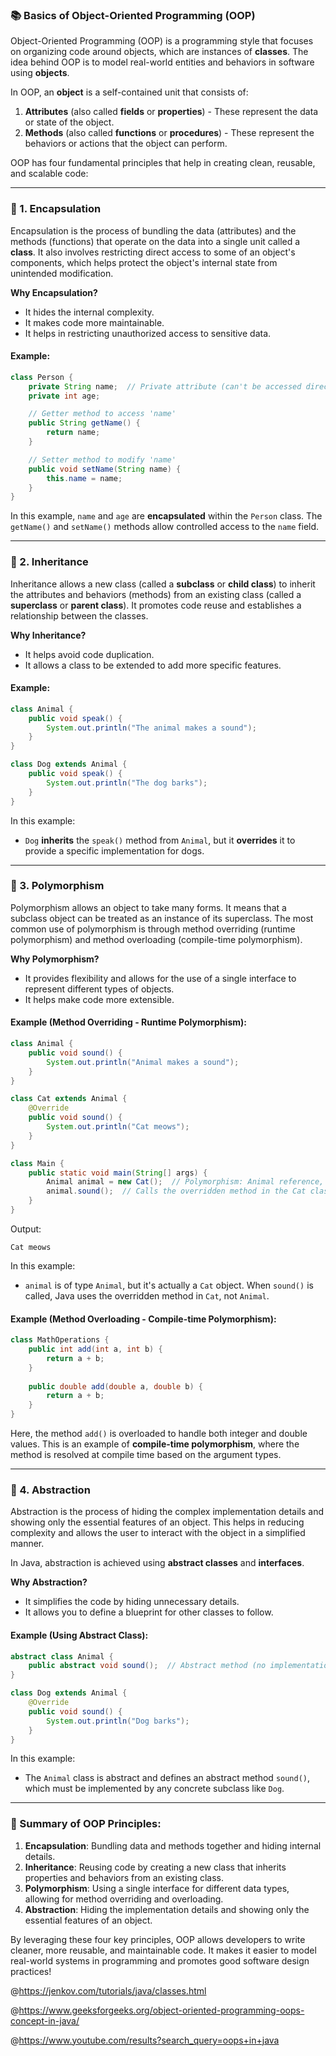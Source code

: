 ### **📚 Basics of Object-Oriented Programming (OOP)**

Object-Oriented Programming (OOP) is a programming style that focuses on organizing code around objects, which are instances of **classes**. The idea behind OOP is to model real-world entities and behaviors in software using **objects**. 

In OOP, an **object** is a self-contained unit that consists of:
1. **Attributes** (also called **fields** or **properties**) - These represent the data or state of the object.
2. **Methods** (also called **functions** or **procedures**) - These represent the behaviors or actions that the object can perform.

OOP has four fundamental principles that help in creating clean, reusable, and scalable code:

---

### **🔹 1. Encapsulation**

Encapsulation is the process of bundling the data (attributes) and the methods (functions) that operate on the data into a single unit called a **class**. It also involves restricting direct access to some of an object's components, which helps protect the object's internal state from unintended modification.

**Why Encapsulation?**
- It hides the internal complexity.
- It makes code more maintainable.
- It helps in restricting unauthorized access to sensitive data.

#### **Example:**
```java
class Person {
    private String name;  // Private attribute (can't be accessed directly from outside)
    private int age;

    // Getter method to access 'name'
    public String getName() {
        return name;
    }

    // Setter method to modify 'name'
    public void setName(String name) {
        this.name = name;
    }
}
```
In this example, `name` and `age` are **encapsulated** within the `Person` class. The `getName()` and `setName()` methods allow controlled access to the `name` field.

---

### **🔹 2. Inheritance**

Inheritance allows a new class (called a **subclass** or **child class**) to inherit the attributes and behaviors (methods) from an existing class (called a **superclass** or **parent class**). It promotes code reuse and establishes a relationship between the classes.

**Why Inheritance?**
- It helps avoid code duplication.
- It allows a class to be extended to add more specific features.

#### **Example:**
```java
class Animal {
    public void speak() {
        System.out.println("The animal makes a sound");
    }
}

class Dog extends Animal {
    public void speak() {
        System.out.println("The dog barks");
    }
}
```
In this example:
- `Dog` **inherits** the `speak()` method from `Animal`, but it **overrides** it to provide a specific implementation for dogs.

---

### **🔹 3. Polymorphism**

Polymorphism allows an object to take many forms. It means that a subclass object can be treated as an instance of its superclass. The most common use of polymorphism is through method overriding (runtime polymorphism) and method overloading (compile-time polymorphism).

**Why Polymorphism?**
- It provides flexibility and allows for the use of a single interface to represent different types of objects.
- It helps make code more extensible.

#### **Example (Method Overriding - Runtime Polymorphism):**
```java
class Animal {
    public void sound() {
        System.out.println("Animal makes a sound");
    }
}

class Cat extends Animal {
    @Override
    public void sound() {
        System.out.println("Cat meows");
    }
}

class Main {
    public static void main(String[] args) {
        Animal animal = new Cat();  // Polymorphism: Animal reference, but Cat object
        animal.sound();  // Calls the overridden method in the Cat class
    }
}
```
Output:
```
Cat meows
```
In this example:
- `animal` is of type `Animal`, but it's actually a `Cat` object. When `sound()` is called, Java uses the overridden method in `Cat`, not `Animal`.

#### **Example (Method Overloading - Compile-time Polymorphism):**
```java
class MathOperations {
    public int add(int a, int b) {
        return a + b;
    }
    
    public double add(double a, double b) {
        return a + b;
    }
}
```
Here, the method `add()` is overloaded to handle both integer and double values. This is an example of **compile-time polymorphism**, where the method is resolved at compile time based on the argument types.

---

### **🔹 4. Abstraction**

Abstraction is the process of hiding the complex implementation details and showing only the essential features of an object. This helps in reducing complexity and allows the user to interact with the object in a simplified manner.

In Java, abstraction is achieved using **abstract classes** and **interfaces**.

**Why Abstraction?**
- It simplifies the code by hiding unnecessary details.
- It allows you to define a blueprint for other classes to follow.

#### **Example (Using Abstract Class):**
```java
abstract class Animal {
    public abstract void sound();  // Abstract method (no implementation)
}

class Dog extends Animal {
    @Override
    public void sound() {
        System.out.println("Dog barks");
    }
}
```
In this example:
- The `Animal` class is abstract and defines an abstract method `sound()`, which must be implemented by any concrete subclass like `Dog`.

---

### **🎯 Summary of OOP Principles:**

1. **Encapsulation**: Bundling data and methods together and hiding internal details.
2. **Inheritance**: Reusing code by creating a new class that inherits properties and behaviors from an existing class.
3. **Polymorphism**: Using a single interface for different data types, allowing for method overriding and overloading.
4. **Abstraction**: Hiding the implementation details and showing only the essential features of an object.

By leveraging these four key principles, OOP allows developers to write cleaner, more reusable, and maintainable code. It makes it easier to model real-world systems in programming and promotes good software design practices!


@https://jenkov.com/tutorials/java/classes.html

@https://www.geeksforgeeks.org/object-oriented-programming-oops-concept-in-java/

@https://www.youtube.com/results?search_query=oops+in+java
